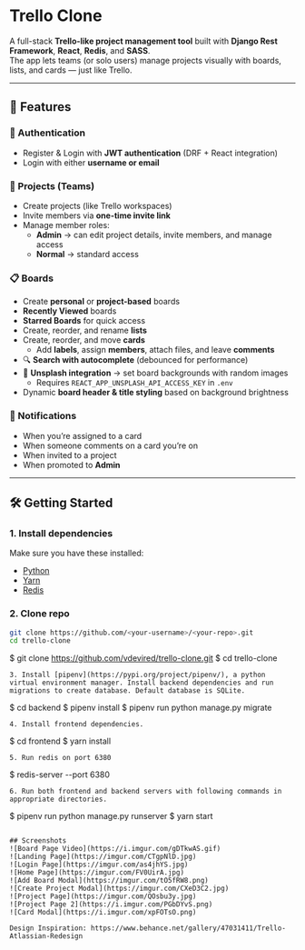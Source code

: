 # Trello Clone

A full-stack **Trello-like project management tool** built with **Django Rest Framework**, **React**, **Redis**, and **SASS**.  
The app lets teams (or solo users) manage projects visually with boards, lists, and cards — just like Trello.

---

## 🚀 Features

### 🔑 Authentication
- Register & Login with **JWT authentication** (DRF + React integration)  
- Login with either **username or email**  

### 👥 Projects (Teams)
- Create projects (like Trello workspaces)  
- Invite members via **one-time invite link**  
- Manage member roles:  
  - **Admin** → can edit project details, invite members, and manage access  
  - **Normal** → standard access  

### 📋 Boards
- Create **personal** or **project-based** boards  
- **Recently Viewed** boards  
- **Starred Boards** for quick access  
- Create, reorder, and rename **lists**  
- Create, reorder, and move **cards**  
  - Add **labels**, assign **members**, attach files, and leave **comments**  
- 🔍 **Search with autocomplete** (debounced for performance)  
- 🌆 **Unsplash integration** → set board backgrounds with random images  
  - Requires `REACT_APP_UNSPLASH_API_ACCESS_KEY` in `.env`  
- Dynamic **board header & title styling** based on background brightness  

### 🔔 Notifications
- When you’re assigned to a card  
- When someone comments on a card you’re on  
- When invited to a project  
- When promoted to **Admin**  

---

## 🛠️ Getting Started

### 1. Install dependencies
Make sure you have these installed:
- [Python](https://www.python.org/downloads/)  
- [Yarn](https://classic.yarnpkg.com/en/docs/install/)  
- [Redis](https://redis.io/download)  

### 2. Clone repo
```bash
git clone https://github.com/<your-username>/<your-repo>.git
cd trello-clone

```
$ git clone https://github.com/vdevired/trello-clone.git
$ cd trello-clone
```
3. Install [pipenv](https://pypi.org/project/pipenv/), a python virtual environment manager. Install backend dependencies and run migrations to create database. Default database is SQLite.
```
$ cd backend
$ pipenv install
$ pipenv run python manage.py migrate
```
4. Install frontend dependencies.
```
$ cd frontend
$ yarn install
```
5. Run redis on port 6380
``` 
$ redis-server --port 6380
```
6. Run both frontend and backend servers with following commands in appropriate directories.
```
$ pipenv run python manage.py runserver
$ yarn start
```

## Screenshots
![Board Page Video](https://i.imgur.com/gDTkwAS.gif)
![Landing Page](https://imgur.com/CTgpNlD.jpg)
![Login Page](https://imgur.com/as4jhYS.jpg)
![Home Page](https://imgur.com/FV0UirA.jpg)
![Add Board Modal](https://imgur.com/tO5fRW8.png)
![Create Project Modal](https://imgur.com/CXeD3C2.jpg)
![Project Page](https://imgur.com/QOsbu3y.jpg)
![Project Page 2](https://i.imgur.com/PGbDYvS.png)
![Card Modal](https://i.imgur.com/xpFOTsO.png)

Design Inspiration: https://www.behance.net/gallery/47031411/Trello-Atlassian-Redesign